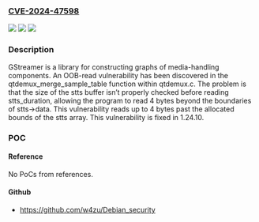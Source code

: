 ### [CVE-2024-47598](https://cve.mitre.org/cgi-bin/cvename.cgi?name=CVE-2024-47598)
![](https://img.shields.io/static/v1?label=Product&message=gstreamer&color=blue)
![](https://img.shields.io/static/v1?label=Version&message=%3C%201.24.10%20&color=brightgreen)
![](https://img.shields.io/static/v1?label=Vulnerability&message=CWE-125%3A%20Out-of-bounds%20Read&color=brightgreen)

### Description

GStreamer is a library for constructing graphs of media-handling components. An OOB-read vulnerability has been discovered in the qtdemux_merge_sample_table function within qtdemux.c. The problem is that the size of the stts buffer isn’t properly checked before reading stts_duration, allowing the program to read 4 bytes beyond the boundaries of stts->data. This vulnerability reads up to 4 bytes past the allocated bounds of the stts array. This vulnerability is fixed in 1.24.10.

### POC

#### Reference
No PoCs from references.

#### Github
- https://github.com/w4zu/Debian_security

